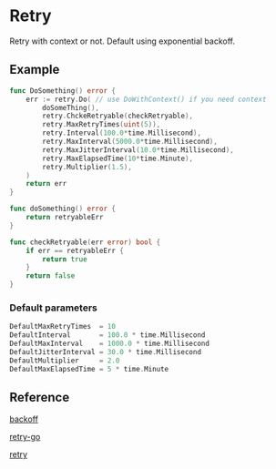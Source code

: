 # Retry
Retry with context or not.
Default using exponential backoff.

## Example
``` go
func DoSomething() error {
	err := retry.Do( // use DoWithContext() if you need context
		doSomeThing(),
		retry.ChckeRetryable(checkRetryable),
		retry.MaxRetryTimes(uint(5)),
		retry.Interval(100.0*time.Millisecond),
		retry.MaxInterval(5000.0*time.Millisecond),
		retry.MaxJitterInterval(10.0*time.Millisecond),
		retry.MaxElapsedTime(10*time.Minute),
		retry.Multiplier(1.5),
	)
	return err
}

func doSomething() error {
    return retryableErr
}

func checkRetryable(err error) bool {
    if err == retryableErr {
        return true
    }
    return false
}
```

### Default parameters
``` go
DefaultMaxRetryTimes  = 10
DefaultInterval       = 100.0 * time.Millisecond
DefaultMaxInterval    = 1000.0 * time.Millisecond
DefaultJitterInterval = 30.0 * time.Millisecond
DefaultMultiplier     = 2.0
DefaultMaxElapsedTime = 5 * time.Minute
```

## Reference
[backoff](https://github.com/cenkalti/backoff/)

[retry-go](https://github.com/avast/retry-go)

[retry](k8s.io/client-go/util/retry)